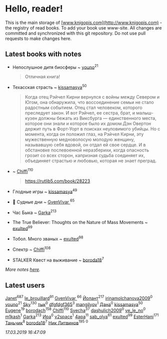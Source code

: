 # Hello, reader!
This is the main storage of [www.knigopis.com](http://www.knigopis.com) - the registry of read books.
To add your book use www-site. All changes are committed and synchronized with this git repository.
Do not use pull requests to make changes here.


## Latest books with notes
* Непослушное дитя биосферы ~ [youno](users/302/302928912-vkontakte)<sup>21</sup>
    > Отличная книга!

* Техасская страсть ~ [kissamasya](users/684/68439978-vkontakte)<sup>50</sup>
    > Когда отец Рэйчел Кирни вернулся с войны между Севером и Югом, она обнаружила, что воссоединение семьи не стало радостным событием. Отец стал человеком, которого преследует закон. И вот Рэйчел, ее сестра, брат, и малыш-кузен должны бежать из Виксбурга — единственного места, которое они знали и которое было их домом.Дэн Овертон держит путь в Форт-Уорт в поисках неуловимого убийцы. Но с момента, когда он положил глаз, на Рэйчел Кирни, эту мужественную медноволосую молодую женщину, называвшую себя вдовой, он отдал ей свое сердце. И в обстановке послевоенной неразберихи, когда опасность грозит со всех сторон, капризная судьба соединяет их, объединяет страстью и любовью, которая не знает преград.

*  ~ [Chiffi](users/105/105831994080785626680-google)<sup>110</sup>
    > https://rutlib5.com/book/28223

* Глодные игры ~ [kissamasya](users/684/68439978-vkontakte)<sup>49</sup>

* 👹 Судные дни ~ [GvenVivar ](users/158/158266434925901-facebook)<sup>65</sup>

* Час Быка ~ [Garka](users/115/115753719718250012620-google)<sup>213</sup>

* The True Believer: Thoughts on the Nature of Mass Movements ~ [exulted](users/100/100599204551896265722-google)<sup>99</sup>

* Тобол. Много званых ~ [exulted](users/100/100599204551896265722-google)<sup>98</sup>

* Спектр ~ [Chiffi](users/105/105831994080785626680-google)<sup>108</sup>

* STALKER Квест на выживание ~ [boroda18](users/243/24345139-vkontakte)<sup>7</sup>


_More notes [here](latest_books_with_notes.md)._


## Latest users
[Janet](users/108/108113656204404967440-google)<sup>687</sup> 
[le_brouillard](users/133/13330781-vkontakte)<sup>91</sup> 
[GvenVivar ](users/158/158266434925901-facebook)<sup>66</sup> 
[Йолант](users/104/104690883692185089260-google)<sup>217</sup> 
[irinamolchanova2009](users/409/4090910004-instagram)<sup>0</sup> 
[youno](users/302/302928912-vkontakte)<sup>21</sup> 
[Sky](users/118/118049897850017649660-google)<sup>130</sup> 
[тык](users/219/2196527137344058-facebook)<sup>0</sup> 
[dfgfdgf365](users/461/461882414-vkontakte)<sup>3</sup> 
[mangilyov](users/144/144954219-vkontakte)<sup>1</sup> 
[Дана](users/104/104481210200104709566-google)<sup>0</sup> 
[kissamasya](users/684/68439978-vkontakte)<sup>50</sup> 
[Eugene](users/695/695244810674916-facebook)<sup>19</sup> 
[borodach](users/157/15706320-vkontakte)<sup>158</sup> 
[Chiffi](users/105/105831994080785626680-google)<sup>110</sup> 
[Svecha](users/118/118041836581529110049-google)<sup>37</sup> 
[dashulich2009](users/635/63584582-yandex)<sup>0</sup> 
[ve_le_no](users/552/55208736-vkontakte)<sup>0</sup> 
[m1kash](users/253/25313025-vkontakte)<sup>1</sup> 
[Garka](users/115/115753719718250012620-google)<sup>213</sup> 
[Ира](users/153/153315674-vkontakte)<sup>0</sup> 
[v2space](users/107/107093389362314609212-googleplus)<sup>1</sup> 
[4apa](users/117/117392596378069249667-google)<sup>11</sup> 
[sab_olya](users/139/139338401-vkontakte)<sup>61</sup> 
[exulted](users/100/100599204551896265722-google)<sup>99</sup> 
[EsterHani](users/305/30558181-vkontakte)<sup>171</sup> 
[Таньчик](users/209/2096581563762610-facebook)<sup>8</sup> 
[boroda18](users/243/24345139-vkontakte)<sup>7</sup> 
[Ник Литвинов](users/241/241974816-vkontakte)<sup>195</sup> 
[](users/283/283856668-yandex)<sup>0</sup> 


_17.03.2019 16:47:09_
